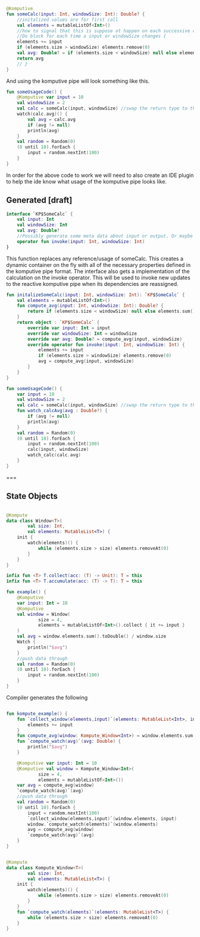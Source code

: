 ```kotlin
@Komputive
fun someCalc(input: Int, windowSize: Int): Double? {
    //initalized values are for first call
    val elements = mutableListOf<Int>()
    //how to signal that this is suppose ot happen on each successive change
    //Do block for each time a input or windowSize changes {
    elements += input
    if (elements.size > windowSize) elements.remove(0)
    val avg: Double? = if (elements.size < windowSize) null else elements.sum() / windowSize.toDouble()
    return avg
    // }
}
```
And using the komputive pipe will look something like this. 
```kotlin
fun someUsageCode() {
    @Komputive var input = 10
    val windowSize = 2
    val calc = someCalc(input, windowSize) //swap the return type to the generated interface in compiler pugin + ide plugin
    watch(calc.avg)() {
        val avg = calc.avg
        if (avg != null)
        println(avg)
    }
    val random = Random(0)
    (0 until 10).forEach {
        input = random.nextInt(100)
    }
}
```

In order for the above code to work we will need to also create an IDE plugin to help the ide know what usage of the komputive pipe looks like. 


## Generated [draft]
```kotlin
interface `KP$SomeCalc` {
    val input: Int
    val windowSize: Int
    val avg: Double?
    //Possibly generate some meta data about input or output. Or maybe atleast a designated return type?
    operator fun invoke(input: Int, windowSize: Int)
}
```
This function replaces any reference/usage of someCalc. This creates a dynamic container on the fly with all of the necessary properties defined in the komputive pipe format. The interface also gets a implementation of the calculation on the invoke operator. This will be used to invoke new updates to the reactive komputive pipe when its dependencies are reassigned. 
```kotlin
fun initalizeSomeCalc(input: Int, windowSize: Int): `KP$SomeCalc` {
    val elements = mutableListOf<Int>()
    fun compute_avg(input: Int, windowSize: Int): Double? {
        return if (elements.size < windowSize) null else elements.sum() / windowSize.toDouble()
    }
    return object : `KP$SomeCalc` {
        override var input: Int = input
        override var windowSize: Int = windowSize
        override var avg: Double? = compute_avg(input, windowSize)
        override operator fun invoke(input: Int, windowSize: Int) {
            elements += input
            if (elements.size > windowSize) elements.remove(0)
            avg = compute_avg(input, windowSize)
        }
    }
}
```

```kotlin
fun someUsageCode() {
    var input = 10
    val windowSize = 2
    val calc = someCalc(input, windowSize) //swap the return type to the generated interface in compiler pugin + ide plugin
    fun watch_calcAvg(avg : Double?) {
        if (avg != null)
        println(avg)
    }
    val random = Random(0)
    (0 until 10).forEach {
        input = random.nextInt(100)
        calc(input, windowSize)
        watch_calc(calc.avg)
    }
}
```
===

## State Objects

```kotlin

@Kompute
data class Window<T>(
        val size: Int,
        val elements: MutableList<T>) {
    init {
        watch(elements)() {
            while (elements.size > size) elements.removeAt(0)
        }
    }
}

infix fun <T> T.collect(acc: (T) -> Unit): T = this
infix fun <T> T.accumulate(acc: (T) -> T): T = this

fun example() {
    @Komputive
    var input: Int = 10
    @Komputive
    val window = Window(
            size = 4,
            elements = mutableListOf<Int>().collect { it += input }
    )
    val avg = window.elements.sum().toDouble() / window.size
    Watch {
        println("$avg")
    }
    //push data through
    val random = Random(0)
    (0 until 10).forEach {
        input = random.nextInt(100)
    }
}
```
Compiler generates the following
```kotlin

fun kompute_example() {
    fun `collect_window(elements,input)`(elements: MutableList<Int>, input: Int) {
        elements += input
    }
    fun compute_avg(window: Kompute_Window<Int>) = window.elements.sum().toDouble() / window.size
    fun `compute_watch(avg)`(avg: Double) {
        println("$avg")
    }

    @Komputive var input: Int = 10
    @Komputive val window = Kompute_Window<Int>(
            size = 4,
            elements = mutableListOf<Int>())
    var avg = compute_avg(window)
    `compute_watch(avg)`(avg)
    //push data through
    val random = Random(0)
    (0 until 10).forEach {
        input = random.nextInt(100)
        `collect_window(elements,input)`(window.elements, input)
        window.`compute_watch(elements)`(window.elements)
        avg = compute_avg(window)
        `compute_watch(avg)`(avg)
    }
}


@Kompute
data class Kompute_Window<T>(
        val size: Int,
        val elements: MutableList<T>) {
    init {
        watch(elements)() {
            while (elements.size > size) elements.removeAt(0)
        }
    }
    fun `compute_watch(elements)`(elements: MutableList<T>) {
        while (elements.size > size) elements.removeAt(0)
    }
}
```
